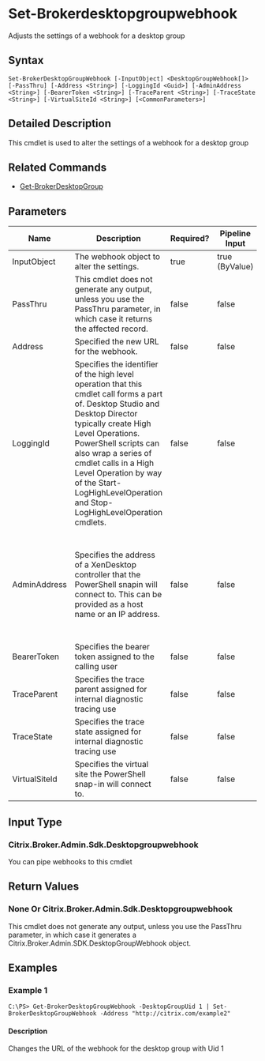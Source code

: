 ﻿
# Set-Brokerdesktopgroupwebhook
Adjusts the settings of a webhook for a desktop group
## Syntax

```
Set-BrokerDesktopGroupWebhook [-InputObject] <DesktopGroupWebhook[]> [-PassThru] [-Address <String>] [-LoggingId <Guid>] [-AdminAddress <String>] [-BearerToken <String>] [-TraceParent <String>] [-TraceState <String>] [-VirtualSiteId <String>] [<CommonParameters>]
```

## Detailed Description
This cmdlet is used to alter the settings of a webhook for a desktop group


## Related Commands

* [Get-BrokerDesktopGroup](../Get-BrokerDesktopGroup/)
## Parameters
| Name   | Description | Required? | Pipeline Input | Default Value |
| --- | --- | --- | --- | --- |
| InputObject | The webhook object to alter the settings. | true | true (ByValue) |  |
| PassThru | This cmdlet does not generate any output, unless you use the PassThru parameter, in which case it returns the affected record. | false | false | False |
| Address | Specified the new URL for the webhook. | false | false |  |
| LoggingId | Specifies the identifier of the high level operation that this cmdlet call forms a part of. Desktop Studio and Desktop Director typically create High Level Operations. PowerShell scripts can also wrap a series of cmdlet calls in a High Level Operation by way of the Start-LogHighLevelOperation and Stop-LogHighLevelOperation cmdlets. | false | false |  |
| AdminAddress | Specifies the address of a XenDesktop controller that the PowerShell snapin will connect to. This can be provided as a host name or an IP address. | false | false | Localhost. Once a value is provided by any cmdlet, this value will become the default. |
| BearerToken | Specifies the bearer token assigned to the calling user | false | false |  |
| TraceParent | Specifies the trace parent assigned for internal diagnostic tracing use | false | false |  |
| TraceState | Specifies the trace state assigned for internal diagnostic tracing use | false | false |  |
| VirtualSiteId | Specifies the virtual site the PowerShell snap-in will connect to. | false | false |  |

## Input Type

### Citrix.Broker.Admin.Sdk.Desktopgroupwebhook
You can pipe webhooks to this cmdlet
## Return Values

### None Or Citrix.Broker.Admin.Sdk.Desktopgroupwebhook
This cmdlet does not generate any output, unless you use the PassThru parameter, in which case it generates a Citrix.Broker.Admin.SDK.DesktopGroupWebhook object.
## Examples

### Example 1

```
C:\PS> Get-BrokerDesktopGroupWebhook -DesktopGroupUid 1 | Set-BrokerDesktopGroupWebhook -Address "http://citrix.com/example2"
```

#### Description
Changes the URL of the webhook for the desktop group with Uid 1

